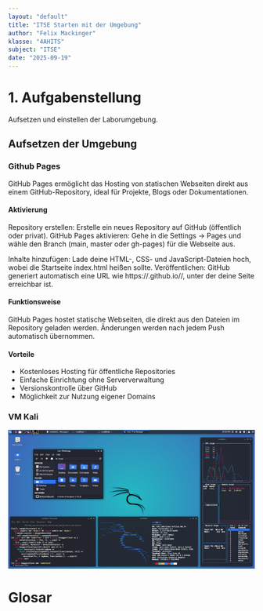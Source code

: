 ```yaml
---
layout: "default"
title: "ITSE Starten mit der Umgebung"
author: "Felix Mackinger"
klasse: "4AHITS"
subject: "ITSE"
date: "2025-09-19"
---
```


# 1. Aufgabenstellung
Aufsetzen und einstellen der Laborumgebung.

## Aufsetzen der Umgebung

### Github Pages

GitHub Pages ermöglicht das Hosting von statischen Webseiten direkt aus einem GitHub-Repository, ideal für Projekte, Blogs oder Dokumentationen.

#### Aktivierung

Repository erstellen: Erstelle ein neues Repository auf GitHub (öffentlich oder privat).
GitHub Pages aktivieren: Gehe in die Settings → Pages und wähle den Branch (main, master oder gh-pages) für die Webseite aus.

Inhalte hinzufügen: Lade deine HTML-, CSS- und JavaScript-Dateien hoch, wobei die Startseite index.html heißen sollte.
Veröffentlichen: GitHub generiert automatisch eine URL wie https://<benutzername>.github.io/<repository>/, unter der deine Seite erreichbar ist.

#### Funktionsweise

GitHub Pages hostet statische Webseiten, die direkt aus den Dateien im Repository geladen werden. Änderungen werden nach jedem Push automatisch übernommen.

#### Vorteile

- Kostenloses Hosting für öffentliche Repositories
- Einfache Einrichtung ohne Serververwaltung
- Versionskontrolle über GitHub
- Möglichkeit zur Nutzung eigener Domains

### VM Kali

![Kali Linux](berichte/img/kali-desktop-xfce.jpg)


# Glosar
[](berichte/glossar.md)
